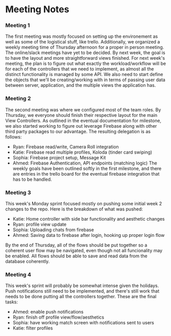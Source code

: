 # Meeting Notes

### Meeting 1
The first meeting was mostly focused on setting up the environement as well as some of the logistical stuff, like trello. Additionally, we organized a weekly meeting time of Thursday afternoon for a proper in person meeting. The online/slack meetings have yet to be decided. By next week, the goal is to have the layout and more straightforward views finished. For next week's meeting, the plan is to figure out what exactly the workload/workflow will be for each of the controllers that we need to implement, as almost all the distinct functionality is managed by some API. We also need to start define the objects that we'll be creating/working with in terms of passing user data between server, application, and the multiple views the application has. 

### Meeting 2
The second meeting was where we configured most of the team roles. By Thursday, we everyone should finish their respective layout for the main View Controllers. As outlined in the eventual documentation for milestone, we also started working to figure out leverage Firebase along with other third party packages to our advantage. The resulting delegation is as follows:
- Ryan: Firebase read/write, Camera Roll integration
- Katie: Firebase read multiple profiles, Koloda (tinder card swiping)
- Sophia: Firebase project setup, Message Kit
- Ahmed: Firebase Authentication, API endpoints (matching logic)
The weekly goals have been outlined softly in the first milestone, and there are entries in the trello board for the eventual firebase integration that has to be handled.

### Meeting 3
This week's Monday sprint focused mostly on pushing some initial week 2 changes to the repo. Here is the breakdown of what was pushed:
- Katie: Home controller with side bar functionality and aesthetic changes
- Ryan: profile view update
- Sophia: Uploading chats from firebase
- Ahmed: Saving data to firebase after login, hooking up proper login flow

By the end of Thursday, all of the flows should be put together so a coherent user flow may be navigated, even though not all funcionality may be enabled. All flows should be able to save and read data from the database coherently.

### Meeting 4
This week's sprint will probably be somewhat intense given the holidays. Push notifications still need to be implemented, and there's still work that needs to be done putting all the controllers together. These are the final tasks:
- Ahmed: enable push notifications
- Ryan: finish off profile view/flow/aesthetics
- Sophia: have working match screen with notifications sent to users
- Katie: filter profiles
